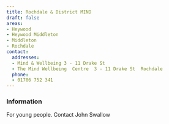 ```yaml
---
title: Rochdale & District MIND
draft: false
areas:
- Heywood
- Heywood Middleton
- Middleton
- Rochdale
contact:
  addresses:
  - Mind & Wellbeing 3 - 11 Drake St
  - The Mind Wellbeing  Centre  3 - 11 Drake St  Rochdale
  phone:
  - 01706 752 341
---
```


### Information
For young people.   Contact John Swallow

